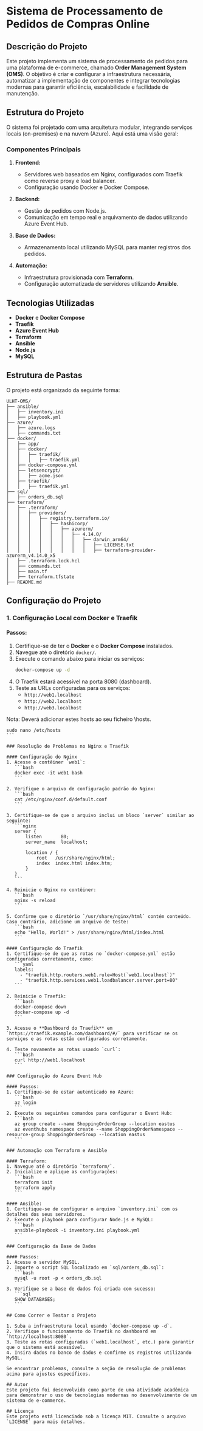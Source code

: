 # Sistema de Processamento de Pedidos de Compras Online

## Descrição do Projeto
Este projeto implementa um sistema de processamento de pedidos para uma plataforma de e-commerce, chamado **Order Management System (OMS)**. O objetivo é criar e configurar a infraestrutura necessária, automatizar a implementação de componentes e integrar tecnologias modernas para garantir eficiência, escalabilidade e facilidade de manutenção.

## Estrutura do Projeto
O sistema foi projetado com uma arquitetura modular, integrando serviços locais (on-premises) e na nuvem (Azure). Aqui está uma visão geral:

### Componentes Principais
1. **Frontend:**
   - Servidores web baseados em Nginx, configurados com Traefik como reverse proxy e load balancer.
   - Configuração usando Docker e Docker Compose.

2. **Backend:**
   - Gestão de pedidos com Node.js.
   - Comunicação em tempo real e arquivamento de dados utilizando Azure Event Hub.

3. **Base de Dados:**
   - Armazenamento local utilizando MySQL para manter registros dos pedidos.

4. **Automação:**
   - Infraestrutura provisionada com **Terraform**.
   - Configuração automatizada de servidores utilizando **Ansible**.

## Tecnologias Utilizadas
- **Docker** e **Docker Compose**
- **Traefik**
- **Azure Event Hub**
- **Terraform**
- **Ansible**
- **Node.js**
- **MySQL**

## Estrutura de Pastas
O projeto está organizado da seguinte forma:

```
ULHT-OMS/
├── ansible/
│   ├── inventory.ini
│   ├── playbook.yml
├── azure/
│   ├── azure.logs
│   ├── commands.txt
├── docker/
│   ├── app/
│   ├── docker/
│   │   ├── traefik/
│   │   │   ├── traefik.yml
│   ├── docker-compose.yml
│   ├── letsencrypt/
│   │   ├── acme.json
│   ├── traefik/
│   │   ├── traefik.yml
├── sql/
│   ├── orders_db.sql
├── terraform/
│   ├── .terraform/
│   │   ├── providers/
│   │   │   ├── registry.terraform.io/
│   │   │   │   ├── hashicorp/
│   │   │   │   │   ├── azurerm/
│   │   │   │   │   │   ├── 4.14.0/
│   │   │   │   │   │   │   ├── darwin_arm64/
│   │   │   │   │   │   │   │   ├── LICENSE.txt
│   │   │   │   │   │   │   │   ├── terraform-provider-azurerm_v4.14.0_x5
│   ├── .terraform.lock.hcl
│   ├── commands.txt
│   ├── main.tf
│   ├── terraform.tfstate
├── README.md
```

## Configuração do Projeto

### 1. Configuração Local com Docker e Traefik

#### Passos:
1. Certifique-se de ter o **Docker** e o **Docker Compose** instalados.
2. Navegue até o diretório `docker/`.
3. Execute o comando abaixo para iniciar os serviços:
   ```bash
   docker-compose up -d
   ```
4. O Traefik estará acessível na porta 8080 (dashboard).
5. Teste as URLs configuradas para os serviços: 
   - `http://web1.localhost`
   - `http://web2.localhost`
   - `http://web3.localhost`

Nota: Deverá adicionar estes hosts ao seu ficheiro \hosts.
````
sudo nano /etc/hosts
```

### Resolução de Problemas no Nginx e Traefik

#### Configuração do Nginx
1. Acesse o contêiner `web1`:
   ```bash
   docker exec -it web1 bash
   ```

2. Verifique o arquivo de configuração padrão do Nginx:
   ```bash
   cat /etc/nginx/conf.d/default.conf
   ```

3. Certifique-se de que o arquivo inclui um bloco `server` similar ao seguinte:
   ```nginx
   server {
       listen       80;
       server_name  localhost;

       location / {
           root   /usr/share/nginx/html;
           index  index.html index.htm;
       }
   }
   ```

4. Reinicie o Nginx no contêiner:
   ```bash
   nginx -s reload
   ```

5. Confirme que o diretório `/usr/share/nginx/html` contém conteúdo. Caso contrário, adicione um arquivo de teste:
   ```bash
   echo "Hello, World!" > /usr/share/nginx/html/index.html
   ```

#### Configuração do Traefik
1. Certifique-se de que as rotas no `docker-compose.yml` estão configuradas corretamente, como:
   ```yaml
   labels:
     - "traefik.http.routers.web1.rule=Host(`web1.localhost`)"
     - "traefik.http.services.web1.loadbalancer.server.port=80"
   ```

2. Reinicie o Traefik:
   ```bash
   docker-compose down
   docker-compose up -d
   ```

3. Acesse o **Dashboard do Traefik** em `https://traefik.example.com/dashboard/#/` para verificar se os serviços e as rotas estão configurados corretamente.

4. Teste novamente as rotas usando `curl`:
   ```bash
   curl http://web1.localhost
   ```

### Configuração do Azure Event Hub

#### Passos:
1. Certifique-se de estar autenticado no Azure:
   ```bash
   az login
   ```
2. Execute os seguintes comandos para configurar o Event Hub:
   ```bash
   az group create --name ShoppingOrderGroup --location eastus
   az eventhubs namespace create --name ShoppingOrderNamespace --resource-group ShoppingOrderGroup --location eastus
   ```

### Automação com Terraform e Ansible

#### Terraform:
1. Navegue até o diretório `terraform/`.
2. Inicialize e aplique as configurações:
   ```bash
   terraform init
   terraform apply
   ```

#### Ansible:
1. Certifique-se de configurar o arquivo `inventory.ini` com os detalhes dos seus servidores.
2. Execute o playbook para configurar Node.js e MySQL:
   ```bash
   ansible-playbook -i inventory.ini playbook.yml
   ```

### Configuração da Base de Dados

#### Passos:
1. Acesse o servidor MySQL.
2. Importe o script SQL localizado em `sql/orders_db.sql`:
   ```bash
   mysql -u root -p < orders_db.sql
   ```
3. Verifique se a base de dados foi criada com sucesso:
   ```sql
   SHOW DATABASES;
   ```

## Como Correr e Testar o Projeto

1. Suba a infraestrutura local usando `docker-compose up -d`.
2. Verifique o funcionamento do Traefik no dashboard em `http://localhost:8080`.
3. Teste as rotas configuradas (`web1.localhost`, etc.) para garantir que o sistema está acessível.
4. Insira dados no banco de dados e confirme os registros utilizando MySQL.

Se encontrar problemas, consulte a seção de resolução de problemas acima para ajustes específicos.

## Autor
Este projeto foi desenvolvido como parte de uma atividade acadêmica para demonstrar o uso de tecnologias modernas no desenvolvimento de um sistema de e-commerce.

## Licença
Este projeto está licenciado sob a licença MIT. Consulte o arquivo `LICENSE` para mais detalhes.
